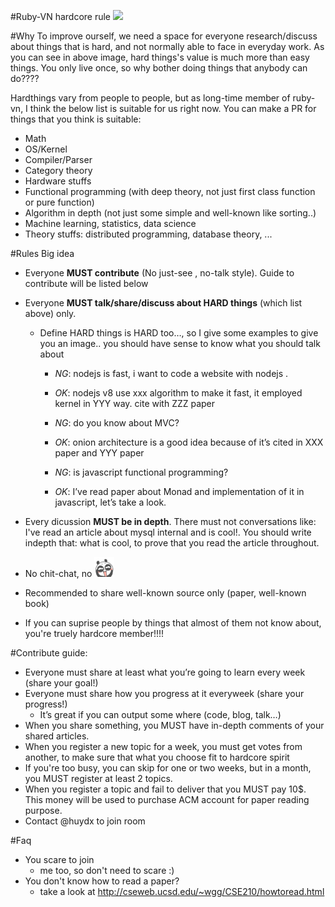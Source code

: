 
#Ruby-VN hardcore rule
![](http://y2qhn3k1en71o0wc72ishks11tz.wpengine.netdna-cdn.com/wp-content/uploads/2016/03/Hard-Things.jpg)

#Why
To improve ourself, we need a space for everyone research/discuss about things that is hard, and not normally able to face in everyday work. As you can see in above image, hard things's value is much more than easy things. You only live once, so why bother doing things that anybody can do????

Hardthings vary from people to people, but as long-time member of ruby-vn, I think the below list is suitable for us right now. You can make a PR for things that you think is suitable:
- Math
- OS/Kernel
- Compiler/Parser
- Category theory
- Hardware stuffs
- Functional programming (with deep theory, not just first class function or pure function)
- Algorithm in depth (not just some simple and well-known like sorting..)
- Machine learning, statistics, data science
- Theory stuffs: distributed programming, database theory, ...

#Rules
Big idea
- Everyone **MUST contribute** (No just-see , no-talk style). Guide to contribute will be listed below
- Everyone **MUST talk/share/discuss about HARD things** (which list above) only.
     - Define HARD things is HARD too…, so I give some examples to give you an image.. you should have sense to know what you should talk about
          - *NG*: nodejs is fast, i want to code a website with nodejs .
          - *OK*: nodejs v8 use xxx algorithm to make it fast, it employed kernel in YYY way. cite with ZZZ paper

          - *NG*: do you know about MVC?
          - *OK*: onion architecture is a good idea because of it’s cited in XXX paper and YYY paper

          - *NG*: is javascript functional programming?
          - *OK*: I’ve read paper about Monad and implementation of it in javascript, let’s take a look.
- Every dicussion **MUST be in depth**. There must not conversations like: I've read an article about mysql internal and is cool!. You should write indepth that: what is cool, to prove that you read the article throughout.

- No chit-chat, no <img src="laclac.png" width="32"/>
- Recommended to share well-known source only (paper, well-known book)
- If you can suprise people by things that almost of them not know about, you're truely hardcore member!!!!

#Contribute guide:
- Everyone must share at least what you’re going to learn every week (share your goal!)
- Everyone must share how you progress at it everyweek (share your progress!)
     - It’s great if you can output some where (code, blog, talk…)
- When you share something, you MUST have in-depth comments of your shared articles.
- When you register a new topic for a week, you must get votes from another, to make sure that what you choose fit to hardcore spirit
- If you're too busy, you can skip for one or two weeks, but in a month, you MUST register at least 2 topics.
- When you register a topic and fail to deliver that you MUST pay 10$. This money will be used to purchase ACM account for paper reading purpose.
- Contact @huydx to join room

#Faq
- You scare to join
  - me too, so don't need to scare :)
- You don't know how to read a paper?
  - take a look at http://cseweb.ucsd.edu/~wgg/CSE210/howtoread.html

